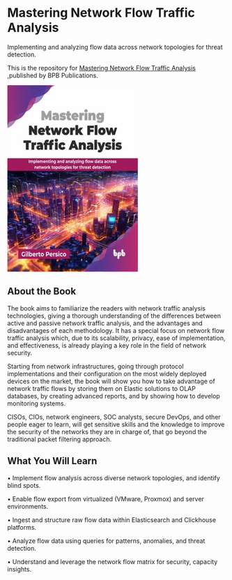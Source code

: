 # Mastering Network Flow Traffic Analysis

Implementing and analyzing flow data across network topologies for threat detection.

This is the repository for [Mastering Network Flow Traffic Analysis
](https://bpbonline.com/products/mastering-network-flow-traffic-analysis?variant=44658285248712),published by BPB Publications.

<img src="9789365890266.jpg">

## About the Book
The book aims to familiarize the readers with network traffic analysis technologies, giving a thorough understanding of the differences between active and passive network traffic analysis, and the advantages and disadvantages of each methodology. It has a special focus on network flow traffic analysis which, due to its scalability, privacy, ease of implementation, and effectiveness, is already playing a key role in the field of network security. 

Starting from network infrastructures, going through protocol implementations and their configuration on the most widely deployed devices on the market, the book will show you how to take advantage of network traffic flows by storing them on Elastic solutions to OLAP databases, by creating advanced reports, and by showing how to develop monitoring systems.

CISOs, CIOs, network engineers, SOC analysts, secure DevOps, and other people eager to learn, will get sensitive skills and the knowledge to improve the security of the networks they are in charge of, that go beyond the traditional packet filtering approach.

## What You Will Learn
• Implement flow analysis across diverse network topologies, and identify blind spots.

• Enable flow export from virtualized (VMware, Proxmox) and server environments.

• Ingest and structure raw flow data within Elasticsearch and Clickhouse platforms.

• Analyze flow data using queries for patterns, anomalies, and threat detection.

• Understand and leverage the network flow matrix for security, capacity insights.
